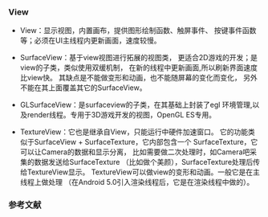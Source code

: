 
### View 
* View：显示视图，内置画布，提供图形绘制函数、触屏事件、
按键事件函数等；必须在UI主线程内更新画面，速度较慢。

* SurfaceView：基于view视图进行拓展的视图类，
更适合2D游戏的开发；是view的子类，类似使用双缓机制，
在新的线程中更新画面,所以刷新界面速度比view快。
其缺点是不能做变形和动画，也不能随屏幕的变化而变化，
另外不能在其上面覆盖其它的SurfaceView。

* GLSurfaceView：是surfaceview的子类，在其基础上封装了egl
环境管理,以及render线程。专用于3D游戏开发的视图，OpenGL ES专用。

* TextureView：它也是继承自View，只能运行中硬件加速窗口。
它的功能类似于SurfaceView + SurfaceTexture，它内部包含一个
SurfaceTexture，它可以让Camera的数据和显示分离，
比如需要做二次处理时，如Camera吧采集的数据发送给SurfaceTexture
（比如做个美颜），SurfaceTexture处理后传给TextureView显示。
TextureView可以做view的变形和动画。一般它是在主线程上做处理
（在Android 5.0引入渲染线程后，它是在渲染线程中做的）。


### 参考文献        
